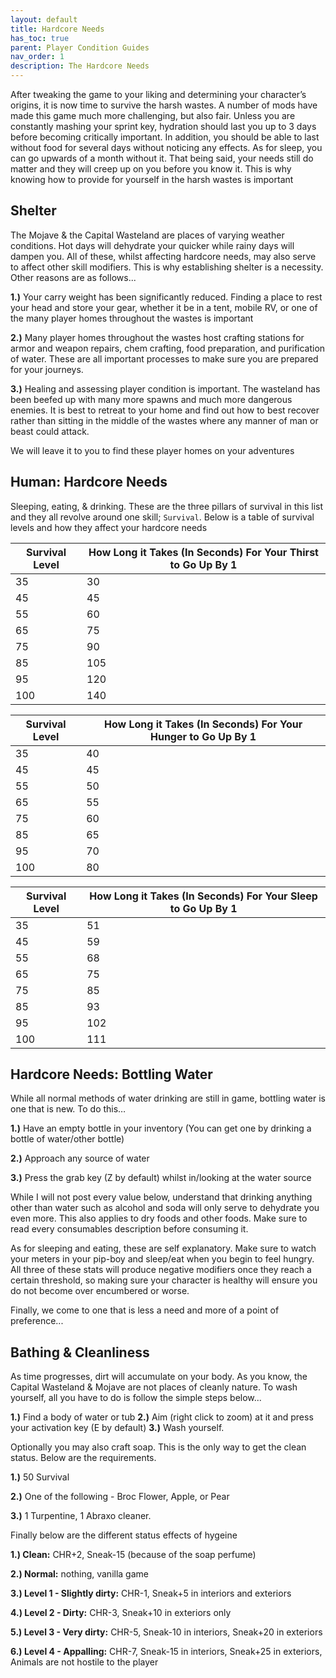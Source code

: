 ```yaml
---
layout: default
title: Hardcore Needs
has_toc: true
parent: Player Condition Guides
nav_order: 1
description: The Hardcore Needs
---
```


After tweaking the game to your liking and determining your character’s origins, it is now time to survive the harsh wastes. A number of mods have made this game much more challenging, but also fair. Unless you are constantly mashing your sprint key, hydration should last you up to 3 days before becoming critically important. In addition, you should be able to last without food for several days without noticing any effects. As for sleep, you can go upwards of a month without it. That being said, your needs still do matter and they will creep up on you before you know it. This is why knowing how to provide for yourself in the harsh wastes is important

## **Shelter**

The Mojave & the Capital Wasteland are places of varying weather conditions. Hot days will dehydrate your quicker while rainy days will dampen you. All of these, whilst affecting hardcore needs, may also serve to affect other skill modifiers. This is why establishing shelter is a necessity. Other reasons are as follows...

**1.)** Your carry weight has been significantly reduced. Finding a place to rest your head and store your gear, whether it be in a tent, mobile RV, or one of the many player homes throughout the wastes is important

**2.)** Many player homes throughout the wastes host crafting stations for armor and weapon repairs, chem crafting, food preparation, and purification of water. These are all important processes to make sure you are prepared for your journeys.

**3.)** Healing and assessing player condition is important. The wasteland has been beefed up with many more spawns and much more dangerous enemies. It is best to retreat to your home and find out how to best recover rather than sitting in the middle of the wastes where any manner of man or beast could attack.

We will leave it to you to find these player homes on your adventures

## **Human: Hardcore Needs**
Sleeping, eating, & drinking. These are the three pillars of survival in this list and they all revolve around one skill; `Survival`. Below is a table of survival levels and how they affect your hardcore needs

|Survival Level|How Long it Takes (In Seconds) For Your Thirst to Go Up By 1|
|--|--|
|35|30|
|45|45|
|55|60|
|65|75|
|75|90|
|85|105|
|95|120|
|100|140|

|Survival Level|How Long it Takes (In Seconds) For Your Hunger to Go Up By 1|
|--|--|
|35|40|
|45|45|
|55|50|
|65|55|
|75|60|
|85|65|
|95|70|
|100|80|

|Survival Level|How Long it Takes (In Seconds) For Your Sleep to Go Up By 1|
|--|--|
|35|51|
|45|59|
|55|68|
|65|75|
|75|85|
|85|93|
|95|102|
|100|111|

## **Hardcore Needs: Bottling Water**

While all normal methods of water drinking are still in game, bottling water is one that is new. To do this…

**1.)** Have an empty bottle in your inventory (You can get one by drinking a bottle of water/other bottle)

**2.)** Approach any source of water 

**3.)** Press the grab key (Z by default) whilst in/looking at the water source

While I will not post every value below, understand that drinking anything other than water such as alcohol and soda will only serve to dehydrate you even more. This also applies to dry foods and other foods. Make sure to read every consumables description before consuming it.

As for sleeping and eating, these are self explanatory. Make sure to watch your meters in your pip-boy and sleep/eat when you begin to feel hungry. All three of these stats will produce negative modifiers once they reach a certain threshold, so making sure your character is healthy will ensure you do not become over encumbered or worse.


Finally, we come to one that is less a need and more of a point of preference...

## **Bathing & Cleanliness**

As time progresses, dirt will accumulate on your body. As you know, the Capital Wasteland & Mojave are not places of cleanly nature. To wash yourself, all you have to do is follow the simple steps below...

**1.)** Find a body of water or tub
**2.)** Aim (right click to zoom) at it and press your activation key (E by default)
**3.)** Wash yourself.

Optionally you may also craft soap. This is the only way to get the clean status. Below are the requirements.

**1.)** 50 Survival

**2.)** One of the following - Broc Flower, Apple, or Pear

**3.)** 1 Turpentine, 1 Abraxo cleaner.

Finally below are the different status effects of hygeine

**1.) Clean:** CHR+2, Sneak-15 (because of the soap perfume)

**2.) Normal:** nothing, vanilla game

**3.) Level 1 - Slightly dirty:** CHR-1, Sneak+5 in interiors and exteriors

**4.) Level 2 - Dirty:** CHR-3, Sneak+10 in exteriors only

**5.) Level 3 - Very dirty:** CHR-5, Sneak-10 in interiors, Sneak+20 in exteriors

**6.) Level 4 - Appalling:** CHR-7, Sneak-15 in interiors, Sneak+25 in exteriors, Animals are not hostile to the player
